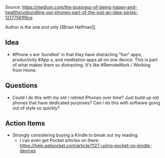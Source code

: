 Source: https://medium.com/the-business-of-being-happy-and-healthy/unbundling-our-phones-part-of-the-just-an-idea-series-12177561f8ce

Author is the one and only [[Brian Helfman]].

## Idea
- #Phone s are 'bundled' in that they have distracting "fun" apps, productivity #App s, and meditation apps all on one device. This is part of what makes them so distracting. It's like #RemoteWork / Working from Home.

## Questions
- Could I do this with my old / retired iPhones over time? Just build up old phones that have dedicated purposes? Can I do this with software going out of style so quickly?


## Action Items
- Strongly considering buying a Kindle to break out my reading. 
	- I can even get Pocket articles on there: https://help.getpocket.com/article/1127-using-pocket-on-kindle-devices